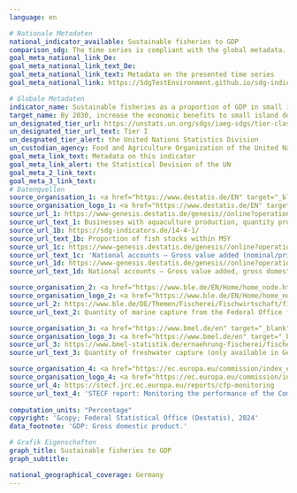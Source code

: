 ```yaml
---
language: en    

# Nationale Metadaten    
national_indicator_available: Sustainable fisheries to GDP    
comparison_sdg: The time series is compliant with the global metadata.    
goal_meta_national_link_De: 
goal_meta_national_link_text_De: 
goal_meta_national_link_text: Metadata on the presented time series
goal_meta_national_link: https://SdgTestEnvironment.github.io/sdg-indicators/public/Meta/14.7.1.pdf    

# Globale Metadaten    
indicator_name: Sustainable fisheries as a proportion of GDP in small island developing States, least developed countries and all countries    
target_name: By 2030, increase the economic benefits to small island developing States and least developed countries from the sustainable use of marine resources, including through sustainable management of fisheries, aquaculture and tourism    
un_designated_tier_url: https://unstats.un.org/sdgs/iaeg-sdgs/tier-classification/    
un_designated_tier_url_text: Tier I    
un_desgnated_tier_alert: the United Nations Statistics Division    
un_custodian_agency: Food and Agriculture Organization of the United Nations (FAO)<br>UN Environment Programme - World Conservation Monitoring Centre (UNEP-WCMC)    
goal_meta_link_text: Metadata on this indicator    
goal_meta_link_alert: the Statistical Devision of the UN    
goal_meta_2_link_text:     
goal_meta_3_link_text:         
# Datenquellen
source_organisation_1: <a href="https://www.destatis.de/EN" target="_blank"> Federal Statistical Office (Destatis) </a>
source_organisation_logo_1: <a href="https://www.destatis.de/EN" target="_blank"><img src="https://sdg-indikatoren.de/public/OrgImgEn/destatis.png" alt="Logo destatis" style="height:60px; width:148px"/></a>
source_url_1: https://www-genesis.destatis.de/genesis//online?operation=table&code=41362-0001&bypass=true&language=en
source_url_text_1: Businesses with aquaculture production, quantity produced
source_url_1b: https://sdg-indicators.de/14-4-1/
source_url_text_1b: Proportion of fish stocks within MSY
source_url_1c: https://www-genesis.destatis.de/genesis//online?operation=table&code=81000-0103&bypass=true&language=en
source_url_text_1c: 'National accounts – Gross value added (nominal/price-adjusted): industries – GENESIS online 81000-0103'
source_url_1d: https://www-genesis.destatis.de/genesis//online?operation=table&code=81000-0001&bypass=true&language=en
source_url_text_1d: National accounts – Gross value added, gross domestic product (nominal/price-adjusted) – GENESIS online 81000-0001

source_organisation_2: <a href="https://www.ble.de/EN/Home/home_node.html" target="_blank"> Federal Office for Agriculture and Food </a>
source_organisation_logo_2: <a href="https://www.ble.de/EN/Home/home_node.html" target="_blank"><img src="https://sdg-indikatoren.de/public/OrgImgEn/ble.png" alt="Logo ble" style="height:60px; width:148px"/></a>
source_url_2: https://www.ble.de/DE/Themen/Fischerei/Fischwirtschaft/fischwirtschaft_node.html
source_url_text_2: Quantity of marine capture from the Federal Office for Agriculture and Food (only available in German)

source_organisation_3: <a href="https://www.bmel.de/en" target="_blank"> Federal Ministry of Food and Agriculture </a>
source_organisation_logo_3: <a href="https://www.bmel.de/en" target="_blank"><img src="https://sdg-indikatoren.de/public/OrgImgEn/bmel.png" alt="Logo bmel" style="height:60px; width:148px"/></a>
source_url_3: https://www.bmel-statistik.de/ernaehrung-fischerei/fischerei/aquakultur
source_url_text_3: Quantity of freshwater capture (only available in German)

source_organisation_4: <a href="https://ec.europa.eu/commission/index_en" target="_blank"> European Commission </a>
source_organisation_logo_4: <a href="https://ec.europa.eu/commission/index_en" target="_blank"><img src="https://sdg-indikatoren.de/public/OrgImgEn/europeancommission.png" alt="Logo europeancommission" style="height:60px; width:148px"/></a>
source_url_4: https://stecf.jrc.ec.europa.eu/reports/cfp-monitoring
source_url_text_4: 'STECF report: Monitoring the performance of the Common Fisheries Policy'
    
computation_units: "Percentage"    
copyright: '&copy; Federal Statistical Office (Destatis), 2024'    
data_footnote: 'GDP: Gross domestic product.'    

# Grafik Eigenschaften    
graph_title: Sustainable fisheries to GDP
graph_subtitle:     

national_geographical_coverage: Germany    
---
```


<span></span>